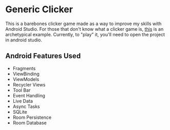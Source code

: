 # Generic Clicker
This is a barebones clicker game made as a way to improve my skills with Android Studio. 
For those that don't know what a clicker game is, [this](https://orteil.dashnet.org/cookieclicker/) is an archetypical example. 
Currently, to "play" it, you'll need to open the project in android studio.

## Android Features Used
- Fragments
- ViewBinding
- ViewModels
- Recycler Views
- Tool Bar
- Event Handling
- Live Data
- Async Tasks
- SQLite
- Room Persistence
- Room Database
